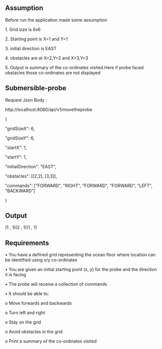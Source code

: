 ## Assumption
<p> Before run the application made some assumption 
 <p>1. Grid size is 6x6 </p>
 <p>2. Starting point is X=1 and Y=1 </p>
 <p>3. initial direction is EAST </p>
 <p>4. obstacles are at X=2,Y=2 and X=3,Y=3 </p>
 <p>5. Output is summary of the co-ordinates visited.Here if probe faced obstacles those co-ordinates are not displayed </p>

 
## Submersible-probe
<p>Request Json Body :
<p>http://localhost:8080/api/v1/movetheprobe
<p>
{
 <p> "gridSizeX": 6,
 <p>"gridSizeY": 6,
 <p>"startX": 1,
 <p>"startY": 1,
 <p>"initialDirection": "EAST",
 <p>"obstacles": [[2,2], [3,3]],
 <p>"commands": ["FORWARD", "RIGHT", "FORWARD", "FORWARD", "LEFT", "BACKWARD"]
<p>    
}

## Output
<p> (1 , 1)(2 , 1)(1 , 1) </p>

## Requirements 
<P>• You have a defined grid representing the ocean floor where location can be identified using x/y co-ordinates
<p>• You are given an initial starting point (x, y) for the probe and the direction it is facing
<p>• The probe will receive a collection of commands
<p>• It should be able to:
<p>o Move forwards and backwards
<p>o Turn left and right
<p>o Stay on the grid
<p>o Avoid obstacles in the grid
<p>o Print a summary of the co-ordinates visited
